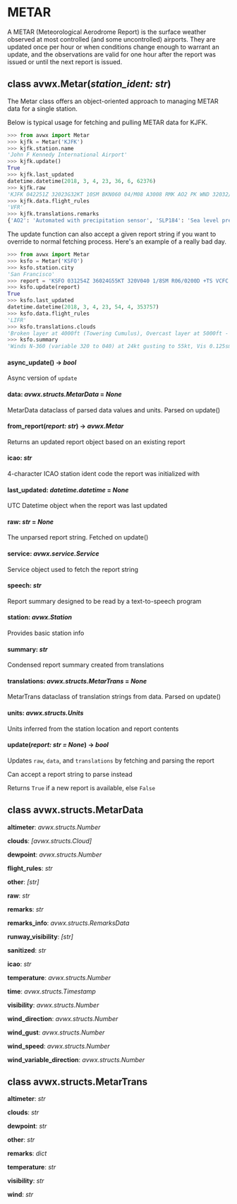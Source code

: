 # METAR

A METAR (Meteorological Aerodrome Report) is the surface weather observed at most controlled (and some uncontrolled) airports. They are updated once per hour or when conditions change enough to warrant an update, and the observations are valid for one hour after the report was issued or until the next report is issued.

## class avwx.**Metar**(*station_ident: str*)

The Metar class offers an object-oriented approach to managing METAR data for a single station.

Below is typical usage for fetching and pulling METAR data for KJFK.

```python
>>> from avwx import Metar
>>> kjfk = Metar('KJFK')
>>> kjfk.station.name
'John F Kennedy International Airport'
>>> kjfk.update()
True
>>> kjfk.last_updated
datetime.datetime(2018, 3, 4, 23, 36, 6, 62376)
>>> kjfk.raw
'KJFK 042251Z 32023G32KT 10SM BKN060 04/M08 A3008 RMK AO2 PK WND 32032/2251 SLP184 T00441078'
>>> kjfk.data.flight_rules
'VFR'
>>> kjfk.translations.remarks
{'AO2': 'Automated with precipitation sensor', 'SLP184': 'Sea level pressure: 1018.4 hPa', 'T00441078': 'Temperature 4.4°C and dewpoint -7.8°C'}
```

The update function can also accept a given report string if you want to override to normal fetching process. Here's an example of a really bad day.

```python
>>> from avwx import Metar
>>> ksfo = Metar('KSFO')
>>> ksfo.station.city
'San Francisco'
>>> report = 'KSFO 031254Z 36024G55KT 320V040 1/8SM R06/0200D +TS VCFC OVC050 BKN040TCU 14/10 A2978 RMK AIRPORT CLOSED'
>>> ksfo.update(report)
True
>>> ksfo.last_updated
datetime.datetime(2018, 3, 4, 23, 54, 4, 353757)
>>> ksfo.data.flight_rules
'LIFR'
>>> ksfo.translations.clouds
'Broken layer at 4000ft (Towering Cumulus), Overcast layer at 5000ft - Reported AGL'
>>> ksfo.summary
'Winds N-360 (variable 320 to 040) at 24kt gusting to 55kt, Vis 0.125sm, Temp 14C, Dew 10C, Alt 29.78inHg, Heavy Thunderstorm, Vicinity Funnel Cloud, Broken layer at 4000ft (Towering Cumulus), Overcast layer at 5000ft'
```

#### **async_update**() -> *bool*

Async version of `update`

#### **data**: *avwx.structs.MetarData* = *None*

MetarData dataclass of parsed data values and units. Parsed on update()

#### **from_report**(*report: str*) -> *avwx.Metar*

Returns an updated report object based on an existing report

#### **icao**: *str*

4-character ICAO station ident code the report was initialized with

#### **last_updated**: *datetime.datetime* = *None*

UTC Datetime object when the report was last updated

#### **raw**: *str* = *None*

The unparsed report string. Fetched on update()

#### **service**: *avwx.service.Service*

Service object used to fetch the report string

#### **speech**: *str*

Report summary designed to be read by a text-to-speech program

#### **station**: *avwx.Station*

Provides basic station info

#### **summary**: *str*

Condensed report summary created from translations

#### **translations**: *avwx.structs.MetarTrans* = *None*

MetarTrans dataclass of translation strings from data. Parsed on update()

#### **units**: *avwx.structs.Units*

Units inferred from the station location and report contents

#### **update**(*report: str = None*) -> *bool*

Updates `raw`, `data`, and `translations` by fetching and parsing the report

Can accept a report string to parse instead

Returns `True` if a new report is available, else `False`

## class avwx.structs.**MetarData**

**altimeter**: *avwx.structs.Number*

**clouds**: *[avwx.structs.Cloud]*

**dewpoint**: *avwx.structs.Number*

**flight_rules**: *str*

**other**: *[str]*

**raw**: *str*

**remarks**: *str*

**remarks_info**: *avwx.structs.RemarksData*

**runway_visibility**: *[str]*

**sanitized**: *str*

**icao**: *str*

**temperature**: *avwx.structs.Number*

**time**: *avwx.structs.Timestamp*

**visibility**: *avwx.structs.Number*

**wind_direction**: *avwx.structs.Number*

**wind_gust**: *avwx.structs.Number*

**wind_speed**: *avwx.structs.Number*

**wind_variable_direction**: *avwx.structs.Number*

## class avwx.structs.**MetarTrans**

**altimeter**: *str*

**clouds**: *str*

**dewpoint**: *str*

**other**: *str*

**remarks**: *dict*

**temperature**: *str*

**visibility**: *str*

**wind**: *str*
